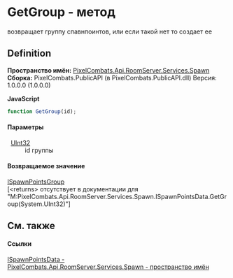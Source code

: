 # GetGroup - метод


возвращает группу спавнпоинтов, или если такой нет то создает ее



## Definition
**Пространство имён:** <a href="0971793b-47eb-58b2-d7a8-6c570042d7d9">PixelCombats.Api.RoomServer.Services.Spawn</a>  
**Сборка:** PixelCombats.PublicAPI (в PixelCombats.PublicAPI.dll) Версия: 1.0.0.0 (1.0.0.0)

**JavaScript**
``` JavaScript
function GetGroup(id);
```



#### Параметры
<dl><dt>  <a href="https://learn.microsoft.com/dotnet/api/system.uint32" target="_blank" rel="noopener noreferrer">UInt32</a></dt><dd>id группы</dd></dl>

#### Возвращаемое значение
<a href="026709df-d5c6-d2ed-d995-84e15522be5c">ISpawnPointsGroup</a>  
\[&lt;returns&gt; отсутствует в документации для "M:PixelCombats.Api.RoomServer.Services.Spawn.ISpawnPointsData.GetGroup(System.UInt32)"\]

## См. также


#### Ссылки
<a href="4f94e01f-ee19-e078-1f04-9bdc618cd382">ISpawnPointsData - </a>  
<a href="0971793b-47eb-58b2-d7a8-6c570042d7d9">PixelCombats.Api.RoomServer.Services.Spawn - пространство имён</a>  

